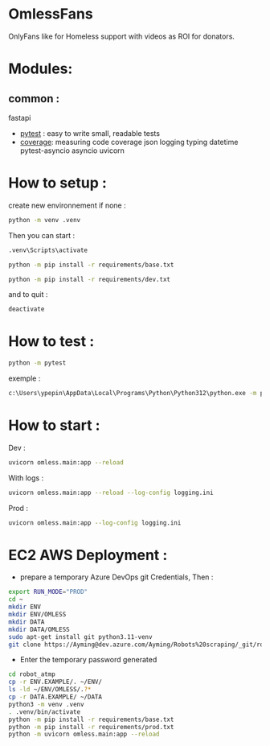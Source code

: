 # OmlessFans
OnlyFans like for Homeless support with videos as ROI for donators.

# Modules:
## common :
fastapi
- [pytest](https://docs.pytest.org/en/stable/) : easy to write small, readable tests
- [coverage](https://coverage.readthedocs.io/en/7.6.0/): measuring code coverage
json
logging
typing
datetime
pytest-asyncio
asyncio
uvicorn

# How to setup :
create new environnement if none : 
```bash
python -m venv .venv 
```

Then you can start : 
```bash
.venv\Scripts\activate
```

```bash
python -m pip install -r requirements/base.txt
```
```bash
python -m pip install -r requirements/dev.txt
```

and to quit : 
```bash
deactivate
```
# How to test :
```bash
python -m pytest
```
exemple : 
```bash
c:\Users\ypepin\AppData\Local\Programs\Python\Python312\python.exe -m pytest -s
```

# How to start :
Dev :
```bash
uvicorn omless.main:app --reload
```
With logs :
```bash
uvicorn omless.main:app --reload --log-config logging.ini
```

Prod :
```bash
uvicorn omless.main:app --log-config logging.ini
```


# EC2 AWS Deployment :
- prepare a temporary Azure DevOps git Credentials, Then : 

```bash
export RUN_MODE="PROD"
cd ~
mkdir ENV
mkdir ENV/OMLESS
mkdir DATA
mkdir DATA/OMLESS
sudo apt-get install git python3.11-venv
git clone https://Ayming@dev.azure.com/Ayming/Robots%20scraping/_git/robot_atmp/
```
- Enter the temporary password generated

```bash
cd robot_atmp
cp -r ENV.EXAMPLE/. ~/ENV/
ls -ld ~/ENV/OMLESS/.?*
cp -r DATA.EXAMPLE/ ~/DATA
python3 -m venv .venv
. .venv/bin/activate
python -m pip install -r requirements/base.txt
python -m pip install -r requirements/prod.txt
python -m uvicorn omless.main:app --reload
```